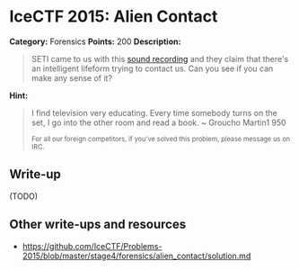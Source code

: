 # IceCTF 2015: Alien Contact

**Category:** Forensics
**Points:** 200
**Description:** 

> SETI came to us with this [sound recording](./qYnSS1aJ5.wav) and they claim that there's an intelligent lifeform trying to contact us. Can you see if you can make any sense of it?

**Hint:**

> <p>I find television very educating. Every time somebody turns on the set, I go into the other room and read a book. ~ Groucho Martin1 950</p><p><small>For all our foreign competitors, if you've solved this problem, please message us on IRC.</small></p>

## Write-up

(TODO)

## Other write-ups and resources

* <https://github.com/IceCTF/Problems-2015/blob/master/stage4/forensics/alien_contact/solution.md>
